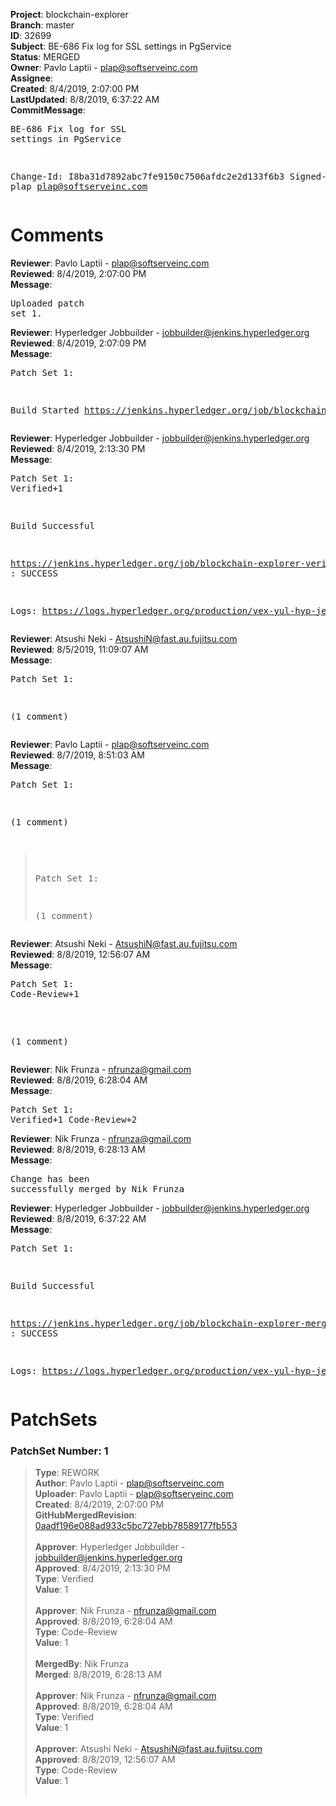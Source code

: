 <strong>Project</strong>: blockchain-explorer<br><strong>Branch</strong>: master<br><strong>ID</strong>: 32699<br><strong>Subject</strong>: BE-686 Fix log for SSL settings in PgService<br><strong>Status</strong>: MERGED<br><strong>Owner</strong>: Pavlo Laptii - plap@softserveinc.com<br><strong>Assignee</strong>:<br><strong>Created</strong>: 8/4/2019, 2:07:00 PM<br><strong>LastUpdated</strong>: 8/8/2019, 6:37:22 AM<br><strong>CommitMessage</strong>:<br><pre>BE-686 Fix log for SSL settings in PgService

Change-Id: I8ba31d7892abc7fe9150c7506afdc2e2d133f6b3
Signed-off-by: plap <plap@softserveinc.com>
</pre><h1>Comments</h1><strong>Reviewer</strong>: Pavlo Laptii - plap@softserveinc.com<br><strong>Reviewed</strong>: 8/4/2019, 2:07:00 PM<br><strong>Message</strong>: <pre>Uploaded patch set 1.</pre><strong>Reviewer</strong>: Hyperledger Jobbuilder - jobbuilder@jenkins.hyperledger.org<br><strong>Reviewed</strong>: 8/4/2019, 2:07:09 PM<br><strong>Message</strong>: <pre>Patch Set 1:

Build Started https://jenkins.hyperledger.org/job/blockchain-explorer-verify-x86_64/261/</pre><strong>Reviewer</strong>: Hyperledger Jobbuilder - jobbuilder@jenkins.hyperledger.org<br><strong>Reviewed</strong>: 8/4/2019, 2:13:30 PM<br><strong>Message</strong>: <pre>Patch Set 1: Verified+1

Build Successful 

https://jenkins.hyperledger.org/job/blockchain-explorer-verify-x86_64/261/ : SUCCESS

Logs: https://logs.hyperledger.org/production/vex-yul-hyp-jenkins-3/blockchain-explorer-verify-x86_64/261</pre><strong>Reviewer</strong>: Atsushi Neki - AtsushiN@fast.au.fujitsu.com<br><strong>Reviewed</strong>: 8/5/2019, 11:09:07 AM<br><strong>Message</strong>: <pre>Patch Set 1:

(1 comment)</pre><strong>Reviewer</strong>: Pavlo Laptii - plap@softserveinc.com<br><strong>Reviewed</strong>: 8/7/2019, 8:51:03 AM<br><strong>Message</strong>: <pre>Patch Set 1:

(1 comment)

> Patch Set 1:
> 
> (1 comment)</pre><strong>Reviewer</strong>: Atsushi Neki - AtsushiN@fast.au.fujitsu.com<br><strong>Reviewed</strong>: 8/8/2019, 12:56:07 AM<br><strong>Message</strong>: <pre>Patch Set 1: Code-Review+1

(1 comment)</pre><strong>Reviewer</strong>: Nik Frunza - nfrunza@gmail.com<br><strong>Reviewed</strong>: 8/8/2019, 6:28:04 AM<br><strong>Message</strong>: <pre>Patch Set 1: Verified+1 Code-Review+2</pre><strong>Reviewer</strong>: Nik Frunza - nfrunza@gmail.com<br><strong>Reviewed</strong>: 8/8/2019, 6:28:13 AM<br><strong>Message</strong>: <pre>Change has been successfully merged by Nik Frunza</pre><strong>Reviewer</strong>: Hyperledger Jobbuilder - jobbuilder@jenkins.hyperledger.org<br><strong>Reviewed</strong>: 8/8/2019, 6:37:22 AM<br><strong>Message</strong>: <pre>Patch Set 1:

Build Successful 

https://jenkins.hyperledger.org/job/blockchain-explorer-merge-x86_64/135/ : SUCCESS

Logs: https://logs.hyperledger.org/production/vex-yul-hyp-jenkins-3/blockchain-explorer-merge-x86_64/135</pre><h1>PatchSets</h1><h3>PatchSet Number: 1</h3><blockquote><strong>Type</strong>: REWORK<br><strong>Author</strong>: Pavlo Laptii - plap@softserveinc.com<br><strong>Uploader</strong>: Pavlo Laptii - plap@softserveinc.com<br><strong>Created</strong>: 8/4/2019, 2:07:00 PM<br><strong>GitHubMergedRevision</strong>: [0aadf196e088ad933c5bc727ebb78589177fb553](https://github.com/hyperledger/blockchain-explorer/commit/0aadf196e088ad933c5bc727ebb78589177fb553)<br><br><strong>Approver</strong>: Hyperledger Jobbuilder - jobbuilder@jenkins.hyperledger.org<br><strong>Approved</strong>: 8/4/2019, 2:13:30 PM<br><strong>Type</strong>: Verified<br><strong>Value</strong>: 1<br><br><strong>Approver</strong>: Nik Frunza - nfrunza@gmail.com<br><strong>Approved</strong>: 8/8/2019, 6:28:04 AM<br><strong>Type</strong>: Code-Review<br><strong>Value</strong>: 1<br><br><strong>MergedBy</strong>: Nik Frunza<br><strong>Merged</strong>: 8/8/2019, 6:28:13 AM<br><br><strong>Approver</strong>: Nik Frunza - nfrunza@gmail.com<br><strong>Approved</strong>: 8/8/2019, 6:28:04 AM<br><strong>Type</strong>: Verified<br><strong>Value</strong>: 1<br><br><strong>Approver</strong>: Atsushi Neki - AtsushiN@fast.au.fujitsu.com<br><strong>Approved</strong>: 8/8/2019, 12:56:07 AM<br><strong>Type</strong>: Code-Review<br><strong>Value</strong>: 1<br><br></blockquote>